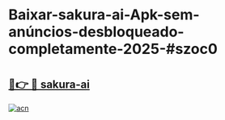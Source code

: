 # Baixar-sakura-ai-Apk-sem-anúncios-desbloqueado-completamente-2025-#szoc0

# <h2><a href="https://ainizakaria.my?title=sakura-ai&ref=24M">🔗👉 🔴 sakura-ai</a></h2>

[![acn](https://github.com/user-attachments/assets/0f9c940e-d8b0-45ae-aac7-cd30a18b3e1c)](https://ainizakaria.my?title=sakura-ai&ref=24M)

